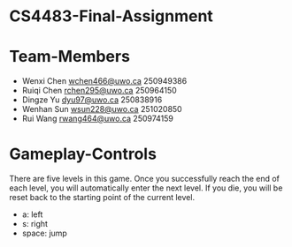 # CS4483-Final-Assignment

# Team-Members
- Wenxi Chen		wchen466@uwo.ca     250949386
- Ruiqi Chen		rchen295@uwo.ca     250964150
- Dingze Yu			dyu97@uwo.ca     		250838916
- Wenhan Sun		wsun228@uwo.ca     	251020850
- Rui Wang			rwang464@uwo.ca     250974159

# Gameplay-Controls
There are five levels in this game. Once you successfully reach the end of each level, you will automatically enter the next level. If you die, you will be
reset back to the starting point of the current level. 
- a: left
- s: right
- space: jump
